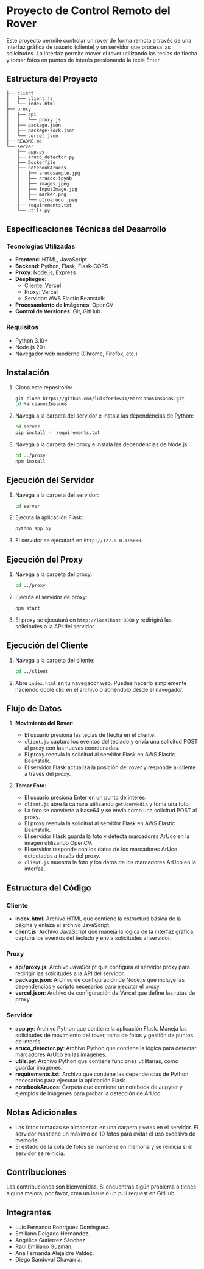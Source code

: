 # Proyecto de Control Remoto del Rover

Este proyecto permite controlar un rover de forma remota a través de una interfaz gráfica de usuario (cliente) y un servidor que procesa las solicitudes. La interfaz permite mover el rover utilizando las teclas de flecha y tomar fotos en puntos de interés presionando la tecla Enter.

## Estructura del Proyecto

```
├── client
│   ├── client.js
│   └── index.html
├── proxy
│   ├── api
│   │   └── proxy.js
│   ├── package.json
│   ├── package-lock.json
│   └── vercel.json
├── README.md
└── server
    ├── app.py
    ├── aruco_detector.py
    ├── Dockerfile
    ├── notebookArucos
    │   ├── arucosample.jpg
    │   ├── arucos.ipynb
    │   ├── images.jpeg
    │   ├── InputImage.jpg
    │   ├── marker.png
    │   └── otroaruco.jpeg
    ├── requirements.txt
    └── utils.py
```

## Especificaciones Técnicas del Desarrollo

### Tecnologías Utilizadas

- **Frontend**: HTML, JavaScript
- **Backend**: Python, Flask, Flask-CORS
- **Proxy**: Node.js, Express
- **Despliegue**:
  - Cliente: Vercel
  - Proxy: Vercel
  - Servidor: AWS Elastic Beanstalk
- **Procesamiento de Imágenes**: OpenCV
- **Control de Versiones**: Git, GitHub

### Requisitos

- Python 3.10+
- Node.js 20+
- Navegador web moderno (Chrome, Firefox, etc.)

## Instalación

1. Clona este repositorio:

   ```bash
   git clone https://github.com/luisferdev11/MarcianosInsanos.git
   cd MarcianosInsanos
   ```

2. Navega a la carpeta del servidor e instala las dependencias de Python:

   ```bash
   cd server
   pip install -r requirements.txt
   ```

3. Navega a la carpeta del proxy e instala las dependencias de Node.js:

   ```bash
   cd ../proxy
   npm install
   ```

## Ejecución del Servidor

1. Navega a la carpeta del servidor:

   ```bash
   cd server
   ```

2. Ejecuta la aplicación Flask:

   ```bash
   python app.py
   ```

3. El servidor se ejecutará en `http://127.0.0.1:5000`.

## Ejecución del Proxy

1. Navega a la carpeta del proxy:

   ```bash
   cd ../proxy
   ```

2. Ejecuta el servidor de proxy:

   ```bash
   npm start
   ```

3. El proxy se ejecutará en `http://localhost:3000` y redirigirá las solicitudes a la API del servidor.

## Ejecución del Cliente

1. Navega a la carpeta del cliente:

   ```bash
   cd ../client
   ```

2. Abre `index.html` en tu navegador web. Puedes hacerlo simplemente haciendo doble clic en el archivo o abriéndolo desde el navegador.

## Flujo de Datos

1. **Movimiento del Rover**:

   - El usuario presiona las teclas de flecha en el cliente.
   - `client.js` captura los eventos del teclado y envía una solicitud POST al proxy con las nuevas coordenadas.
   - El proxy reenvía la solicitud al servidor Flask en AWS Elastic Beanstalk.
   - El servidor Flask actualiza la posición del rover y responde al cliente a través del proxy.

2. **Tomar Foto**:
   - El usuario presiona Enter en un punto de interés.
   - `client.js` abre la cámara utilizando `getUserMedia` y toma una foto.
   - La foto se convierte a base64 y se envía como una solicitud POST al proxy.
   - El proxy reenvía la solicitud al servidor Flask en AWS Elastic Beanstalk.
   - El servidor Flask guarda la foto y detecta marcadores ArUco en la imagen utilizando OpenCV.
   - El servidor responde con los datos de los marcadores ArUco detectados a través del proxy.
   - `client.js` muestra la foto y los datos de los marcadores ArUco en la interfaz.

## Estructura del Código

### Cliente

- **index.html**: Archivo HTML que contiene la estructura básica de la página y enlaza el archivo JavaScript.
- **client.js**: Archivo JavaScript que maneja la lógica de la interfaz gráfica, captura los eventos del teclado y envía solicitudes al servidor.

### Proxy

- **api/proxy.js**: Archivo JavaScript que configura el servidor proxy para redirigir las solicitudes a la API del servidor.
- **package.json**: Archivo de configuración de Node.js que incluye las dependencias y scripts necesarios para ejecutar el proxy.
- **vercel.json**: Archivo de configuración de Vercel que define las rutas de proxy.

### Servidor

- **app.py**: Archivo Python que contiene la aplicación Flask. Maneja las solicitudes de movimiento del rover, toma de fotos y gestión de puntos de interés.
- **aruco_detector.py**: Archivo Python que contiene la lógica para detectar marcadores ArUco en las imágenes.
- **utils.py**: Archivo Python que contiene funciones utilitarias, como guardar imágenes.
- **requirements.txt**: Archivo que contiene las dependencias de Python necesarias para ejecutar la aplicación Flask.
- **notebookArucos**: Carpeta que contiene un notebook de Jupyter y ejemplos de imágenes para probar la detección de ArUco.

## Notas Adicionales

- Las fotos tomadas se almacenan en una carpeta `photos` en el servidor. El servidor mantiene un máximo de 10 fotos para evitar el uso excesivo de memoria.
- El estado de la cola de fotos se mantiene en memoria y se reinicia si el servidor se reinicia.

## Contribuciones

Las contribuciones son bienvenidas. Si encuentras algún problema o tienes alguna mejora, por favor, crea un issue o un pull request en GitHub.

## Integrantes

- Luis Fernando Rodriguez Dominguez.
- Emiliano Delgado Hernandez.
- Angélica Gutiérrez Sánchez.
- Raúl Emiliano Guzmán.
- Ana Fernanda Alejaldre Valdez.
- Diego Sandoval Chavarría.
